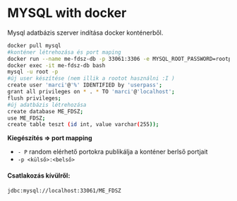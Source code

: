 # MYSQL with docker

Mysql adatbázis szerver indítása docker konténerből.
```bash
docker pull mysql
#konténer létrehozása és port maping
docker run --name me-fdsz-db -p 33061:3306 -e MYSQL_ROOT_PASSWORD=rootpass -d mysql:latest
docker exec -it me-fdsz-db bash
mysql -u root -p
#új user készítése (nem illik a rootot használni :I )
create user 'marci'@'%' IDENTIFIED by 'userpass';
grant all privileges on * . * TO 'marci'@'localhost';
flush privileges;
#új adatbázis létrehozása
create database ME_FDSZ;
use ME_FDSZ;
create table teszt (id int, value varchar(255));
```
**Kiegészítés ⇒ port mapping**
- `- P` random elérhető portokra publikálja a konténer berlső portjait
- `-p <külső>:<belső>`

#### Csatlakozás kívülről:
`jdbc:mysql://localhost:33061/ME_FDSZ`
